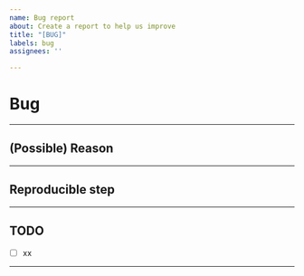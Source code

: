 ```yaml
---
name: Bug report
about: Create a report to help us improve
title: "[BUG]"
labels: bug
assignees: ''

---
```


# Bug

---
## (Possible) Reason

---
## Reproducible step

---
## TODO
- [ ] xx

---
